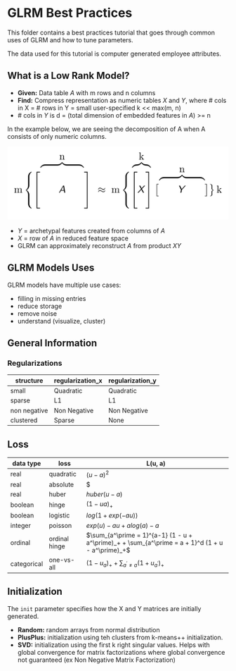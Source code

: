 
# GLRM Best Practices

This folder contains a best practices tutorial that goes through common uses of GLRM and how to tune parameters. 

The data used for this tutorial is computer generated employee attributes.   

## What is a Low Rank Model?
* **Given:** Data table *A* with m rows and n columns
* **Find:** Compress representation as numeric tables *X* and *Y*, where # cols in X = # rows in Y = small user-specified k << max(m, n)
* \# cols in *Y* is d = (total dimension of embedded features in *A*) >= n

In the example below, we are seeing the decomposition of A when A consists of only numeric columns.

![](./images/GLRM.png)

* *Y* = archetypal features created from columns of *A*
* *X* = row of *A* in reduced feature space
* GLRM can approximately reconstruct *A* from product *XY*


## GLRM Models Uses

GLRM models have multiple use cases: 

* filling in missing entries
* reduce storage
* remove noise
* understand (visualize, cluster)


## General Information

### Regularizations
structure | regularization_x | regularization_y
----------|------------------|-----------------
small | Quadratic | Quadratic
sparse | L1 | L1
non negative | Non Negative | Non Negative
clustered | Sparse | None

## Loss
data type | loss | L(u, a)
----------|------|--------
real | quadratic | $(u-a)^2$
real | absolute | $|u - a|$
real | huber | $huber(u - a)$
boolean | hinge | $(1 - ua)_+$
boolean | logistic | $log(1 + exp(-au))$
integer | poisson | $exp(u) - au + alog(a) - a$
ordinal | ordinal hinge | $\sum_{a^\prime = 1}^{a-1} (1 - u + a^\prime)_+ + \sum_{a^\prime = a + 1}^d (1 + u - a^\prime)_+$
categorical | one-vs-all | $(1-u_a)_+ + \sum_{a^\prime \neq a} (1 + u_{a^\prime})_+$

## Initialization

The `init` parameter specifies how the X and Y matrices are initially generated.

* **Random:** random arrays from normal distribution
* **PlusPlus:** initialization using teh clusters from k-means++ initialization.
* **SVD:** initialization using the first k right singular values.  Helps with global convergence for matrix factorizations where global convergence not guaranteed (ex Non Negative Matrix Factorization)
